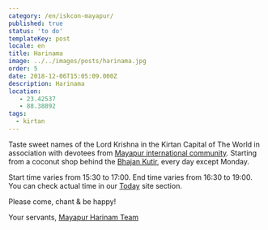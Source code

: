 ```yaml
---
category: /en/iskcon-mayapur/
published: true
status: 'to do'
templateKey: post
locale: en
title: Harinama
image: ../../images/posts/harinama.jpg
order: 5
date: 2018-12-06T15:05:09.000Z
description: Harinama
location:
   - 23.42537
   - 88.38892
tags:
  - kirtan
---
```

Taste sweet names of the Lord Krishna in the Kirtan Capital of The World in association with devotees from [Mayapur international community](/en/international-community).
Starting from a coconut shop behind the [Bhajan Kutir](/en/bhajan-kutir), every day except Monday.

Start time varies from 15:30 to 17:00. End time varies from 16:30 to 19:00. You can check actual time in our [Today](/en/today) site section.

Please come, chant & be happy!

Your servants,
[Mayapur Harinam Team](/en/harinama-team)

<tbd locale="en" url="mailto:haribol@mayapur.live"></tbd>
